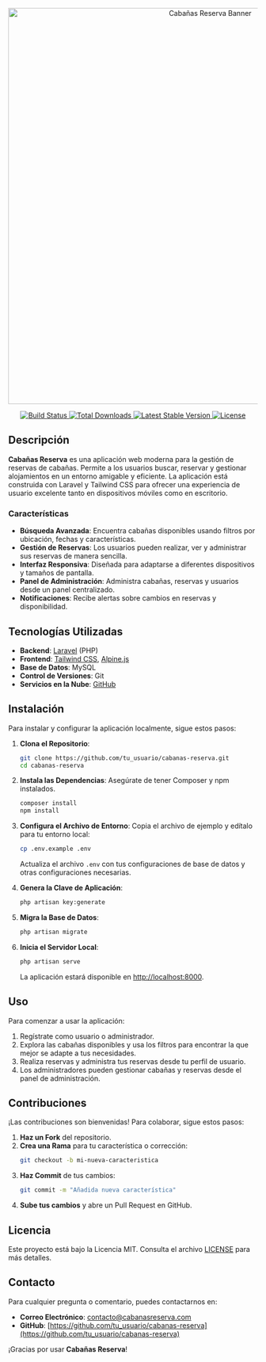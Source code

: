 <p align="center">
  <a href="https://example.com">
    <img src="https://via.placeholder.com/1200x400?text=Caba%C3%B1as+Reserva" width="800" alt="Cabañas Reserva Banner">
  </a>
</p>

<p align="center">
  <a href="https://github.com/tu_usuario/cabanas-reserva/actions">
    <img src="https://img.shields.io/github/workflow/status/tu_usuario/cabanas-reserva/CI" alt="Build Status">
  </a>
  <a href="https://packagist.org/packages/laravel/framework">
    <img src="https://img.shields.io/packagist/dt/laravel/framework" alt="Total Downloads">
  </a>
  <a href="https://packagist.org/packages/laravel/framework">
    <img src="https://img.shields.io/packagist/v/laravel/framework" alt="Latest Stable Version">
  </a>
  <a href="https://packagist.org/packages/laravel/framework">
    <img src="https://img.shields.io/packagist/l/laravel/framework" alt="License">
  </a>
</p>

## Descripción

**Cabañas Reserva** es una aplicación web moderna para la gestión de reservas de cabañas. Permite a los usuarios buscar, reservar y gestionar alojamientos en un entorno amigable y eficiente. La aplicación está construida con Laravel y Tailwind CSS para ofrecer una experiencia de usuario excelente tanto en dispositivos móviles como en escritorio.

### Características

- **Búsqueda Avanzada**: Encuentra cabañas disponibles usando filtros por ubicación, fechas y características.
- **Gestión de Reservas**: Los usuarios pueden realizar, ver y administrar sus reservas de manera sencilla.
- **Interfaz Responsiva**: Diseñada para adaptarse a diferentes dispositivos y tamaños de pantalla.
- **Panel de Administración**: Administra cabañas, reservas y usuarios desde un panel centralizado.
- **Notificaciones**: Recibe alertas sobre cambios en reservas y disponibilidad.

## Tecnologías Utilizadas

- **Backend**: [Laravel](https://laravel.com/) (PHP)
- **Frontend**: [Tailwind CSS](https://tailwindcss.com/), [Alpine.js](https://alpinejs.dev/)
- **Base de Datos**: MySQL
- **Control de Versiones**: Git
- **Servicios en la Nube**: [GitHub](https://github.com/)

## Instalación

Para instalar y configurar la aplicación localmente, sigue estos pasos:

1. **Clona el Repositorio**:
   ```bash
   git clone https://github.com/tu_usuario/cabanas-reserva.git
   cd cabanas-reserva
   ```

2. **Instala las Dependencias**:
   Asegúrate de tener Composer y npm instalados.
   ```bash
   composer install
   npm install
   ```

3. **Configura el Archivo de Entorno**:
   Copia el archivo de ejemplo y edítalo para tu entorno local:
   ```bash
   cp .env.example .env
   ```

   Actualiza el archivo `.env` con tus configuraciones de base de datos y otras configuraciones necesarias.

4. **Genera la Clave de Aplicación**:
   ```bash
   php artisan key:generate
   ```

5. **Migra la Base de Datos**:
   ```bash
   php artisan migrate
   ```

6. **Inicia el Servidor Local**:
   ```bash
   php artisan serve
   ```

   La aplicación estará disponible en [http://localhost:8000](http://localhost:8000).

## Uso

Para comenzar a usar la aplicación:

1. Regístrate como usuario o administrador.
2. Explora las cabañas disponibles y usa los filtros para encontrar la que mejor se adapte a tus necesidades.
3. Realiza reservas y administra tus reservas desde tu perfil de usuario.
4. Los administradores pueden gestionar cabañas y reservas desde el panel de administración.

## Contribuciones

¡Las contribuciones son bienvenidas! Para colaborar, sigue estos pasos:

1. **Haz un Fork** del repositorio.
2. **Crea una Rama** para tu característica o corrección:
   ```bash
   git checkout -b mi-nueva-caracteristica
   ```
3. **Haz Commit** de tus cambios:
   ```bash
   git commit -m "Añadida nueva característica"
   ```
4. **Sube tus cambios** y abre un Pull Request en GitHub.

## Licencia

Este proyecto está bajo la Licencia MIT. Consulta el archivo [LICENSE](LICENSE) para más detalles.

## Contacto

Para cualquier pregunta o comentario, puedes contactarnos en:

- **Correo Electrónico**: contacto@cabanasreserva.com
- **GitHub**: [https://github.com/tu_usuario/cabanas-reserva](https://github.com/tu_usuario/cabanas-reserva)

¡Gracias por usar **Cabañas Reserva**!
